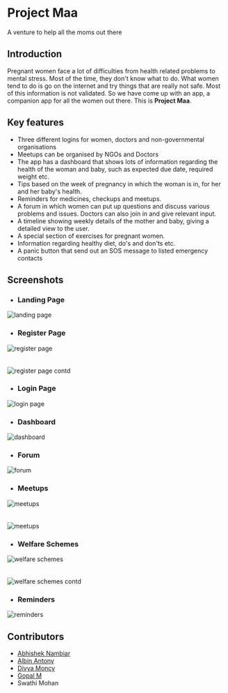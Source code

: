 # Project Maa
A venture to help all the moms out there

## Introduction
Pregnant women face a lot of difficulties from health related problems to mental stress. Most of the time, they don't know what to do. What women tend to do is go on the internet and try things that are really not safe. Most of this information is not validated. So we have come up with an app, a companion app for all the women out there. This is **Project Maa**.

## Key features
* Three different logins for women, doctors and non-governmental organisations
* Meetups can be organised by NGOs and Doctors
* The app has a dashboard that shows lots of information regarding the health of the woman and baby, such as expected due date, required weight etc.
* Tips based on the week of pregnancy in which the woman is in, for her and her baby's health.
* Reminders for medicines, checkups and meetups.
* A forum in which women can put up questions and discuss various problems and issues. Doctors can also join in and give relevant input.
* A timeline showing weekly details of the mother and baby, giving a detailed view to the user.
* A special section of exercises for pregnant women.
* Information regarding healthy diet, do's and don'ts etc.
* A panic button that send out an SOS message to listed emergency contacts

## Screenshots

* ### Landing Page
![landing page](https://github.com/user9747/Maa/blob/master/screenshots/1.png)

* ### Register Page
![register page](https://github.com/user9747/Maa/blob/master/screenshots/2.png)
<br />
<br />
<br />
![register page contd](https://github.com/user9747/Maa/blob/master/screenshots/4.png)

* ### Login Page
![login page](https://github.com/user9747/Maa/blob/master/screenshots/3.png)

* ### Dashboard
![dashboard](https://github.com/user9747/Maa/blob/master/screenshots/5.png)

* ### Forum
![forum](https://github.com/user9747/Maa/blob/master/screenshots/6.png)

* ### Meetups
![meetups](https://github.com/user9747/Maa/blob/master/screenshots/7.png)
<br />
<br />
<br />
![meetups](https://github.com/user9747/Maa/blob/master/screenshots/11.png)

* ### Welfare Schemes
![welfare schemes](https://github.com/user9747/Maa/blob/master/screenshots/8.png)
<br />
<br />
<br />
![welfare schemes contd](https://github.com/user9747/Maa/blob/master/screenshots/9.png)

* ### Reminders
![reminders](https://github.com/user9747/Maa/blob/master/screenshots/10.png)

## Contributors
* [Abhishek Nambiar](https://github.com/abhisheknambiar98)
* [Albin Antony](https://github.com/user9747)
* [Divya Moncy](https://github.com/divyamoncy)
* [Gopal M](https://github.com/Gopal9816)
* Swathi Mohan



